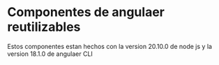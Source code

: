# Componentes de angulaer reutilizables 

Estos componentes estan hechos con la version 20.10.0 de node js y la version 18.1.0 de angulaer CLI 
